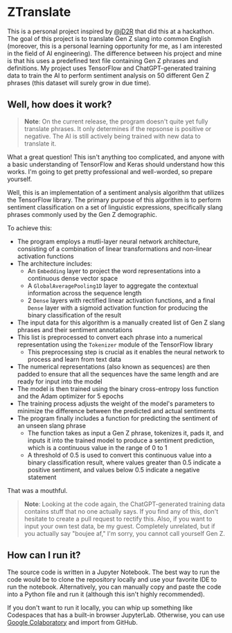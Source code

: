 # ZTranslate

This is a personal project inspired by [@jD2R](https://github.com/jD2R) that did this at a hackathon. The goal of this project is to translate Gen Z slang into common English (moreover, this is a personal learning opportunity for me, as I am interested in the field of AI engineering). The difference between his project and mine is that his uses a predefined text file containing Gen Z phrases and definitions. My project uses TensorFlow and ChatGPT-generated training data to train the AI to perform sentiment analysis on 50 different Gen Z phrases (this dataset will surely grow in due time).

## Well, how does it work?

> **Note**: On the current release, the program doesn't quite yet fully translate phrases. It only determines if the repsonse is positive or negative. The AI is still actively being trained with new data to translate it.

What a great question! This isn't anything too complicated, and anyone with a basic understanding of TensorFlow and Keras should understand how this works. I'm going to get pretty professional and well-worded, so prepare yourself.

Well, this is an implementation of a sentiment analysis algorithm that utilizes the TensorFlow library. The primary purpose of this algorithm is to perform sentiment classification on a set of linguistic expressions, specifically slang phrases commonly used by the Gen Z demographic.

To achieve this:
- The program employs a mutli-layer neural network architecture, consisting of a combination of linear transformations and non-linear activation functions
- The architecture includes:
  - An `Embedding` layer to project the word representations into a continuous dense vector space
  - A `GlobalAveragePooling1D` layer to aggregate the contextual information across the sequence length
  - 2 `Dense` layers with rectified linear activation functions, and a final `Dense` layer with a sigmoid activation function for producing the binary classification of the result
- The input data for this algorithm is a manually created list of Gen Z slang phrases and their sentiment annotations
- This list is preprocessed to convert each phrase into a numerical representation using the `Tokenizer` module of the TensorFlow library
  - This preprocessing step is crucial as it enables the neural network to process and learn from text data
- The numerical representations (also known as sequences) are then padded to ensure that all the sequences have the same length and are ready for input into the model
- The model is then trained using the binary cross-entropy loss function and the Adam optimizer for 5 epochs
- The training process adjusts the weight of the model's parameters to minimize the difference between the predicted and actual sentiments
- The program finally includes a function for predicting the sentiment of an unseen slang phrase
  - The function takes as input a Gen Z phrase, tokenizes it, pads it, and inputs it into the trained model to produce a sentiment prediction, which is a continuous value in the range of 0 to 1
  - A threshold of 0.5 is used to convert this continuous value into a binary classification result, where values greater than 0.5 indicate a positive sentiment, and values below 0.5 indicate a negative statement
  
That was a mouthful.

> **Note**: Looking at the code again, the ChatGPT-generated training data contains stuff that no one actually says. If you find any of this, don't hesitate to create a pull request to rectify this. Also, if you want to input your own test data, be my guest. Completely unrelated, but if you actually say "boujee af," I'm sorry, you cannot call yourself Gen Z.

## How can I run it?

The source code is written in a Jupyter Notebook. The best way to run the code would be to clone the repository locally and use your favorite IDE to run the notebook. Alternatively, you can manually copy and paste the code into a Python file and run it (although this isn't highly recommended).

If you don't want to run it locally, you can whip up something like Codespaces that has a built-in browser JupyterLab. Otherwise, you can use [Google Colaboratory](//colab.research.google.com/) and import from GitHub.
